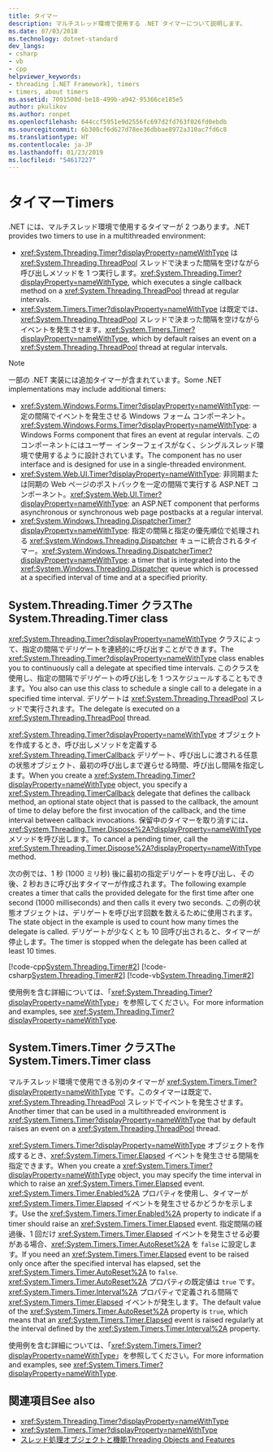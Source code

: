 ```yaml
---
title: タイマー
description: マルチスレッド環境で使用する .NET タイマーについて説明します。
ms.date: 07/03/2018
ms.technology: dotnet-standard
dev_langs:
- csharp
- vb
- cpp
helpviewer_keywords:
- threading [.NET Framework], timers
- timers, about timers
ms.assetid: 7091500d-be18-499b-a942-95366ce185e5
author: pkulikov
ms.author: ronpet
ms.openlocfilehash: 644ccf5951e9d2556fc697d2fd763f026fd0ebdb
ms.sourcegitcommit: 6b308cf6d627d78ee36dbbae8972a310ac7fd6c8
ms.translationtype: HT
ms.contentlocale: ja-JP
ms.lasthandoff: 01/23/2019
ms.locfileid: "54617227"
---
```

# <a name="timers"></a><span data-ttu-id="d1d64-103">タイマー</span><span class="sxs-lookup"><span data-stu-id="d1d64-103">Timers</span></span>

<span data-ttu-id="d1d64-104">.NET には、マルチスレッド環境で使用するタイマーが 2 つあります。</span><span class="sxs-lookup"><span data-stu-id="d1d64-104">.NET provides two timers to use in a multithreaded environment:</span></span>

- <span data-ttu-id="d1d64-105"><xref:System.Threading.Timer?displayProperty=nameWithType> は <xref:System.Threading.ThreadPool> スレッドで決まった間隔を空けながら呼び出しメソッドを 1 つ実行します。</span><span class="sxs-lookup"><span data-stu-id="d1d64-105"><xref:System.Threading.Timer?displayProperty=nameWithType>, which executes a single callback method on a <xref:System.Threading.ThreadPool> thread at regular intervals.</span></span>
- <span data-ttu-id="d1d64-106"><xref:System.Timers.Timer?displayProperty=nameWithType> は既定では、<xref:System.Threading.ThreadPool> スレッドで決まった間隔を空けながらイベントを発生させます。</span><span class="sxs-lookup"><span data-stu-id="d1d64-106"><xref:System.Timers.Timer?displayProperty=nameWithType>, which by default raises an event on a <xref:System.Threading.ThreadPool> thread at regular intervals.</span></span>

> [!NOTE]
> <span data-ttu-id="d1d64-107">一部の .NET 実装には追加タイマーが含まれています。</span><span class="sxs-lookup"><span data-stu-id="d1d64-107">Some .NET implementations may include additional timers:</span></span>
>
> - <span data-ttu-id="d1d64-108"><xref:System.Windows.Forms.Timer?displayProperty=nameWithType>: 一定の間隔でイベントを発生させる Windows フォーム コンポーネント。</span><span class="sxs-lookup"><span data-stu-id="d1d64-108"><xref:System.Windows.Forms.Timer?displayProperty=nameWithType>: a Windows Forms component that fires an event at regular intervals.</span></span> <span data-ttu-id="d1d64-109">このコンポーネントにはユーザー インターフェイスがなく、シングルスレッド環境で使用するように設計されています。</span><span class="sxs-lookup"><span data-stu-id="d1d64-109">The component has no user interface and is designed for use in a single-threaded environment.</span></span>  
> - <span data-ttu-id="d1d64-110"><xref:System.Web.UI.Timer?displayProperty=nameWithType>: 非同期または同期の Web ページのポストバックを一定の間隔で実行する ASP.NET コンポーネント。</span><span class="sxs-lookup"><span data-stu-id="d1d64-110"><xref:System.Web.UI.Timer?displayProperty=nameWithType>: an ASP.NET component that performs asynchronous or synchronous web page postbacks at a regular interval.</span></span>
> - <span data-ttu-id="d1d64-111"><xref:System.Windows.Threading.DispatcherTimer?displayProperty=nameWithType>: 指定の間隔と指定の優先順位で処理される <xref:System.Windows.Threading.Dispatcher> キューに統合されるタイマー。</span><span class="sxs-lookup"><span data-stu-id="d1d64-111"><xref:System.Windows.Threading.DispatcherTimer?displayProperty=nameWithType>: a timer that is integrated into the <xref:System.Windows.Threading.Dispatcher> queue which is processed at a specified interval of time and at a specified priority.</span></span>

## <a name="the-systemthreadingtimer-class"></a><span data-ttu-id="d1d64-112">System.Threading.Timer クラス</span><span class="sxs-lookup"><span data-stu-id="d1d64-112">The System.Threading.Timer class</span></span>

<span data-ttu-id="d1d64-113"><xref:System.Threading.Timer?displayProperty=nameWithType> クラスによって、指定の間隔でデリゲートを連続的に呼び出すことができます。</span><span class="sxs-lookup"><span data-stu-id="d1d64-113">The <xref:System.Threading.Timer?displayProperty=nameWithType> class enables you to continuously call a delegate at specified time intervals.</span></span> <span data-ttu-id="d1d64-114">このクラスを使用し、指定の間隔でデリゲートの呼び出しを 1 つスケジュールすることもできます。</span><span class="sxs-lookup"><span data-stu-id="d1d64-114">You also can use this class to schedule a single call to a delegate in a specified time interval.</span></span> <span data-ttu-id="d1d64-115">デリゲートは <xref:System.Threading.ThreadPool> スレッドで実行されます。</span><span class="sxs-lookup"><span data-stu-id="d1d64-115">The delegate is executed on a <xref:System.Threading.ThreadPool> thread.</span></span>

<span data-ttu-id="d1d64-116"><xref:System.Threading.Timer?displayProperty=nameWithType> オブジェクトを作成するとき、呼び出しメソッドを定義する <xref:System.Threading.TimerCallback> デリゲート、呼び出しに渡される任意の状態オブジェクト、最初の呼び出しまで遅らせる時間、呼び出し間隔を指定します。</span><span class="sxs-lookup"><span data-stu-id="d1d64-116">When you create a <xref:System.Threading.Timer?displayProperty=nameWithType> object, you specify a <xref:System.Threading.TimerCallback> delegate that defines the callback method, an optional state object that is passed to the callback, the amount of time to delay before the first invocation of the callback, and the time interval between callback invocations.</span></span> <span data-ttu-id="d1d64-117">保留中のタイマーを取り消すには、<xref:System.Threading.Timer.Dispose%2A?displayProperty=nameWithType> メソッドを呼び出します。</span><span class="sxs-lookup"><span data-stu-id="d1d64-117">To cancel a pending timer, call the <xref:System.Threading.Timer.Dispose%2A?displayProperty=nameWithType> method.</span></span>

<span data-ttu-id="d1d64-118">次の例では、1 秒 (1000 ミリ秒) 後に最初の指定デリゲートを呼び出し、その後、2 秒おきに呼び出すタイマーが作成されます。</span><span class="sxs-lookup"><span data-stu-id="d1d64-118">The following example creates a timer that calls the provided delegate for the first time after one second (1000 milliseconds) and then calls it every two seconds.</span></span> <span data-ttu-id="d1d64-119">この例の状態オブジェクトは、デリゲートを呼び出す回数を数えるために使用されます。</span><span class="sxs-lookup"><span data-stu-id="d1d64-119">The state object in the example is used to count how many times the delegate is called.</span></span> <span data-ttu-id="d1d64-120">デリゲートが少なくとも 10 回呼び出されると、タイマーが停止します。</span><span class="sxs-lookup"><span data-stu-id="d1d64-120">The timer is stopped when the delegate has been called at least 10 times.</span></span>

[!code-cpp[System.Threading.Timer#2](../../../samples/snippets/cpp/VS_Snippets_CLR_System/system.Threading.Timer/CPP/source2.cpp#2)]
[!code-csharp[System.Threading.Timer#2](../../../samples/snippets/csharp/VS_Snippets_CLR_System/system.Threading.Timer/CS/source2.cs#2)]
[!code-vb[System.Threading.Timer#2](../../../samples/snippets/visualbasic/VS_Snippets_CLR_System/system.Threading.Timer/VB/source2.vb#2)]

<span data-ttu-id="d1d64-121">使用例を含む詳細については、「<xref:System.Threading.Timer?displayProperty=nameWithType>」を参照してください。</span><span class="sxs-lookup"><span data-stu-id="d1d64-121">For more information and examples, see <xref:System.Threading.Timer?displayProperty=nameWithType>.</span></span>

## <a name="the-systemtimerstimer-class"></a><span data-ttu-id="d1d64-122">System.Timers.Timer クラス</span><span class="sxs-lookup"><span data-stu-id="d1d64-122">The System.Timers.Timer class</span></span>

<span data-ttu-id="d1d64-123">マルチスレッド環境で使用できる別のタイマーが <xref:System.Timers.Timer?displayProperty=nameWithType> です。このタイマーは既定で、<xref:System.Threading.ThreadPool> スレッドでイベントを発生させます。</span><span class="sxs-lookup"><span data-stu-id="d1d64-123">Another timer that can be used in a multithreaded environment is <xref:System.Timers.Timer?displayProperty=nameWithType> that by default raises an event on a <xref:System.Threading.ThreadPool> thread.</span></span>

<span data-ttu-id="d1d64-124"><xref:System.Timers.Timer?displayProperty=nameWithType> オブジェクトを作成するとき、<xref:System.Timers.Timer.Elapsed> イベントを発生させる間隔を指定できます。</span><span class="sxs-lookup"><span data-stu-id="d1d64-124">When you create a <xref:System.Timers.Timer?displayProperty=nameWithType> object, you may specify the time interval in which to raise an <xref:System.Timers.Timer.Elapsed> event.</span></span> <span data-ttu-id="d1d64-125"><xref:System.Timers.Timer.Enabled%2A> プロパティを使用し、タイマーが <xref:System.Timers.Timer.Elapsed> イベントを発生させるかどうかを示します。</span><span class="sxs-lookup"><span data-stu-id="d1d64-125">Use the <xref:System.Timers.Timer.Enabled%2A> property to indicate if a timer should raise an <xref:System.Timers.Timer.Elapsed> event.</span></span> <span data-ttu-id="d1d64-126">指定間隔の経過後、1 回だけ <xref:System.Timers.Timer.Elapsed> イベントを発生させる必要がある場合、<xref:System.Timers.Timer.AutoReset%2A> を `false` に設定します。</span><span class="sxs-lookup"><span data-stu-id="d1d64-126">If you need an <xref:System.Timers.Timer.Elapsed> event to be raised only once after the specified interval has elapsed, set the <xref:System.Timers.Timer.AutoReset%2A> to `false`.</span></span> <span data-ttu-id="d1d64-127"><xref:System.Timers.Timer.AutoReset%2A> プロパティの既定値は `true` です。<xref:System.Timers.Timer.Interval%2A> プロパティで定義される間隔で <xref:System.Timers.Timer.Elapsed> イベントが発生します。</span><span class="sxs-lookup"><span data-stu-id="d1d64-127">The default value of the <xref:System.Timers.Timer.AutoReset%2A> property is `true`, which means that an <xref:System.Timers.Timer.Elapsed> event is raised regularly at the interval defined by the <xref:System.Timers.Timer.Interval%2A> property.</span></span>

<span data-ttu-id="d1d64-128">使用例を含む詳細については、「<xref:System.Timers.Timer?displayProperty=nameWithType>」を参照してください。</span><span class="sxs-lookup"><span data-stu-id="d1d64-128">For more information and examples, see <xref:System.Timers.Timer?displayProperty=nameWithType>.</span></span>
  
## <a name="see-also"></a><span data-ttu-id="d1d64-129">関連項目</span><span class="sxs-lookup"><span data-stu-id="d1d64-129">See also</span></span>

- <xref:System.Threading.Timer?displayProperty=nameWithType>
- <xref:System.Timers.Timer?displayProperty=nameWithType>
- [<span data-ttu-id="d1d64-130">スレッド処理オブジェクトと機能</span><span class="sxs-lookup"><span data-stu-id="d1d64-130">Threading Objects and Features</span></span>](threading-objects-and-features.md)
